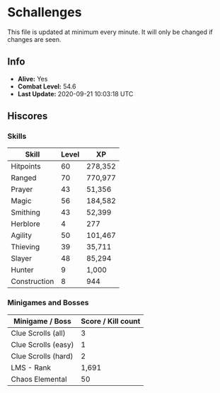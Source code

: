 # Schallenges

This file is updated at minimum every minute. It will only be changed if changes are seen.

## Info

 - **Alive:** Yes
 - **Combat Level:** 54.6
 - **Last Update:** 2020-09-21 10:03:18 UTC

## Hiscores

### Skills

| Skill | Level | XP |
|--|--|--|
| Hitpoints | 60 | 278,352 |
| Ranged | 70 | 770,977 |
| Prayer | 43 | 51,356 |
| Magic | 56 | 184,582 |
| Smithing | 43 | 52,399 |
| Herblore | 4 | 277 |
| Agility | 50 | 101,467 |
| Thieving | 39 | 35,711 |
| Slayer | 48 | 85,294 |
| Hunter | 9 | 1,000 |
| Construction | 8 | 944 |

### Minigames and Bosses

| Minigame / Boss | Score / Kill count |
|--|--|
| Clue Scrolls (all) | 3 |
| Clue Scrolls (easy) | 1 |
| Clue Scrolls (hard) | 2 |
| LMS - Rank | 1,691 |
| Chaos Elemental | 50 |
